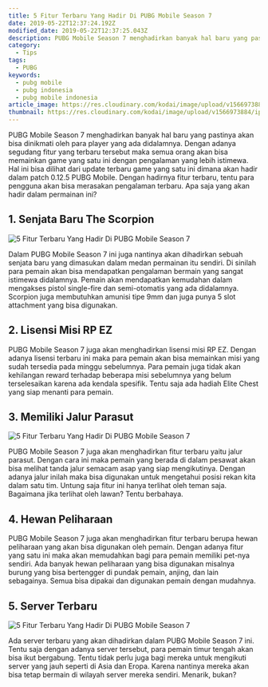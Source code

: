 ```yaml
---
title: 5 Fitur Terbaru Yang Hadir Di PUBG Mobile Season 7
date: 2019-05-22T12:37:24.192Z
modified_date: 2019-05-22T12:37:25.043Z
description: PUBG Mobile Season 7 menghadirkan banyak hal baru yang pastinya akan bisa dinikmati oleh para player yang ada didalamnya.
category:
  - Tips
tags:
  - PUBG
keywords:
  - pubg mobile
  - pubg indonesia
  - pubg mobile indonesia
article_image: https://res.cloudinary.com/kodai/image/upload/v1566973883/ip/5-fitur-terbaru-yang-hadir-di-pubg-mobile-season-7-1.jpg
thumbnail: https://res.cloudinary.com/kodai/image/upload/v1566973884/ip/5-fitur-terbaru-yang-hadir-di-pubg-mobile-season-7-2-022.jpg
---
```

PUBG Mobile Season 7 menghadirkan banyak hal baru yang pastinya akan bisa dinikmati oleh para player yang ada didalamnya. Dengan adanya segudang fitur yang terbaru tersebut maka semua orang akan bisa memainkan game yang satu ini dengan pengalaman yang lebih istimewa. Hal ini bisa dilihat dari update terbaru game yang satu ini dimana akan hadir dalam patch 0.12.5 PUBG Mobile. Dengan hadirnya fitur terbaru, tentu para pengguna akan bisa merasakan pengalaman terbaru. Apa saja yang akan hadir dalam permainan ini?



## 1. Senjata Baru The Scorpion

![5 Fitur Terbaru Yang Hadir Di PUBG Mobile Season 7 ](https://res.cloudinary.com/kodai/image/upload/v1566973885/ip/5-fitur-terbaru-yang-hadir-di-pubg-mobile-season-7-3.jpg)

Dalam PUBG Mobile Season 7 ini juga nantinya akan dihadirkan sebuah senjata baru yang dimasukan dalam medan permainan itu sendiri. Di sinilah para pemain akan bisa mendapatkan pengalaman bermain yang sangat istimewa didalamnya. Pemain akan mendapatkan kemudahan dalam mengakses pistol single-fire dan semi-otomatis yang ada didalamnya. Scorpion juga membutuhkan amunisi tipe 9mm dan juga punya 5 slot attachment yang bisa digunakan.



## 2. Lisensi Misi RP EZ

PUBG Mobile Season 7 juga akan menghadirkan lisensi misi RP EZ. Dengan adanya lisensi terbaru ini maka para pemain akan bisa memainkan misi yang sudah tersedia pada minggu sebelumnya. Para pemain juga tidak akan kehilangan reward terhadap beberapa misi sebelumnya yang belum terselesaikan karena ada kendala spesifik. Tentu saja ada hadiah Elite Chest yang siap menanti para pemain.



## 3. Memiliki Jalur Parasut

![5 Fitur Terbaru Yang Hadir Di PUBG Mobile Season 7 ](https://res.cloudinary.com/kodai/image/upload/v1566973884/ip/5-fitur-terbaru-yang-hadir-di-pubg-mobile-season-7-2.jpg)

PUBG Mobile Season 7 juga akan menghadirkan fitur terbaru yaitu jalur parasut. Dengan cara ini maka pemain yang berada di dalam pesawat akan bisa melihat tanda jalur semacam asap yang siap mengikutinya. Dengan adanya jalur inilah maka bisa digunakan untuk mengetahui posisi rekan kita dalam satu tim. Untung saja fitur ini hanya terlihat oleh teman saja. Bagaimana jika terlihat oleh lawan? Tentu berbahaya.



## 4. Hewan Peliharaan

PUBG Mobile Season 7 juga akan menghadirkan fitur terbaru berupa hewan peliharaan yang akan bisa digunakan oleh pemain. Dengan adanya fitur yang satu ini maka akan memudahkan bagi para pemain memiliki pet-nya sendiri. Ada banyak hewan peliharaan yang bisa digunakan misalnya burung yang bisa bertengger di pundak pemain, anjing, dan lain sebagainya. Semua bisa dipakai dan digunakan pemain dengan mudahnya.



## 5. Server Terbaru

![5 Fitur Terbaru Yang Hadir Di PUBG Mobile Season 7 ](https://res.cloudinary.com/kodai/image/upload/v1566973883/ip/5-fitur-terbaru-yang-hadir-di-pubg-mobile-season-7-1.jpg)

Ada server terbaru yang akan dihadirkan dalam PUBG Mobile Season 7 ini. Tentu saja dengan adanya server tersebut, para pemain timur tengah akan bisa ikut bergabung. Tentu tidak perlu juga bagi mereka untuk mengikuti server yang jauh seperti di Asia dan Eropa. Karena nantinya mereka akan bisa tetap bermain di wilayah server mereka sendiri. Menarik, bukan?
